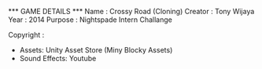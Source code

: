 *** GAME DETAILS ***
Name : Crossy Road (Cloning)
Creator : Tony Wijaya
Year : 2014
Purpose : Nightspade Intern Challange



Copyright : 
- Assets: Unity Asset Store (Miny Blocky Assets)
- Sound Effects: Youtube